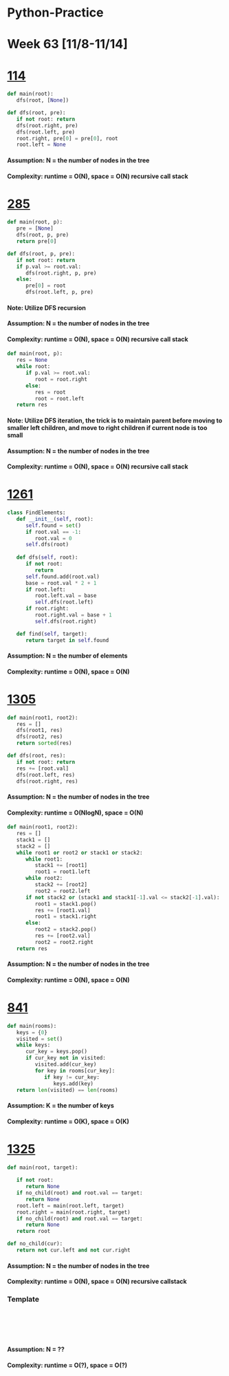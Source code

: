 # Python-Practice

# Week 63 [11/8-11/14]
# [114](https://leetcode.com/problems/flatten-binary-tree-to-linked-list/)
```python
def main(root):
   dfs(root, [None])

def dfs(root, pre):
   if not root: return
   dfs(root.right, pre)
   dfs(root.left, pre)
   root.right, pre[0] = pre[0], root
   root.left = None
```
#### Assumption: N = the number of nodes in the tree
#### Complexity: runtime = O(N), space = O(N) recursive call stack

# [285](https://leetcode.com/problems/inorder-successor-in-bst/)
```python
def main(root, p):
   pre = [None]
   dfs(root, p, pre)
   return pre[0]

def dfs(root, p, pre):
   if not root: return
   if p.val >= root.val:
      dfs(root.right, p, pre)
   else:
      pre[0] = root
      dfs(root.left, p, pre)
```
#### Note: Utilize DFS recursion
#### Assumption: N = the number of nodes in the tree
#### Complexity: runtime = O(N), space = O(N) recursive call stack
```python
def main(root, p):
   res = None
   while root:
      if p.val >= root.val:
         root = root.right
      else:
         res = root
         root = root.left
   return res
```
#### Note: Utilize DFS iteration, the trick is to maintain parent before moving to smaller left children, and move to right children if current node is too small
#### Assumption: N = the number of nodes in the tree
#### Complexity: runtime = O(N), space = O(N) recursive call stack

# [1261](https://leetcode.com/problems/find-elements-in-a-contaminated-binary-tree/)
```python
class FindElements:
   def __init__(self, root):
      self.found = set()
      if root.val == -1:
         root.val = 0
      self.dfs(root)
   
   def dfs(self, root):
      if not root:
         return
      self.found.add(root.val)
      base = root.val * 2 + 1
      if root.left:
         root.left.val = base
         self.dfs(root.left)
      if root.right:
         root.right.val = base + 1
         self.dfs(root.right)

   def find(self, target):
      return target in self.found
```
#### Assumption: N = the number of elements
#### Complexity: runtime = O(N), space = O(N)

# [1305](https://leetcode.com/problems/all-elements-in-two-binary-search-trees/)
```python
def main(root1, root2):
   res = []
   dfs(root1, res)
   dfs(root2, res)
   return sorted(res)

def dfs(root, res):
   if not root: return
   res += [root.val]
   dfs(root.left, res)
   dfs(root.right, res)
```
#### Assumption: N = the number of nodes in the tree
#### Complexity: runtime = O(NlogN), space = O(N)
```python
def main(root1, root2):
   res = []
   stack1 = []
   stack2 = []
   while root1 or root2 or stack1 or stack2:
      while root1:
         stack1 += [root1]
         root1 = root1.left
      while root2:
         stack2 += [root2]
         root2 = root2.left
      if not stack2 or (stack1 and stack1[-1].val <= stack2[-1].val):
         root1 = stack1.pop()
         res += [root1.val]
         root1 = stack1.right
      else:
         root2 = stack2.pop()
         res += [root2.val]
         root2 = root2.right
   return res
```
#### Assumption: N = the number of nodes in the tree
#### Complexity: runtime = O(N), space = O(N)

# [841](https://leetcode.com/problems/keys-and-rooms/)
```python
def main(rooms):
   keys = {0}
   visited = set()
   while keys:
      cur_key = keys.pop()
      if cur_key not in visited:
         visited.add(cur_key)
         for key in rooms[cur_key]:
            if key != cur_key:
               keys.add(key)
   return len(visited) == len(rooms)
```
#### Assumption: K = the number of keys
#### Complexity: runtime = O(K), space = O(K)

# [1325](https://leetcode.com/problems/delete-leaves-with-a-given-value/)
```python
def main(root, target):
   
   if not root:
      return None
   if no_child(root) and root.val == target:
      return None
   root.left = main(root.left, target)
   root.right = main(root.right, target)
   if no_child(root) and root.val == target:
      return None
   return root

def no_child(cur):
   return not cur.left and not cur.right
```
#### Assumption: N = the number of nodes in the tree
#### Complexity: runtime = O(N), space = O(N) recursive callstack

### Template
# []()
```sql
```

# []()
```python
```
#### Assumption: N = ??
#### Complexity: runtime = O(?), space = O(?)
